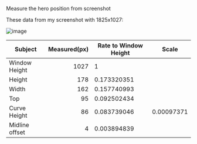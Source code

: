 Measure the hero position from screenshot

These data from my screenshot with 1825x1027:

![image](https://cloud.githubusercontent.com/assets/11247099/24271072/c1ec43c2-1052-11e7-96dc-845b3d4dc9a3.png)

| Subject | Measured(px) | Rate to Window Height | Scale |
| ------- | -----------: | --------------------- | ----- |
| Window Height   | 1027 | 1
| Height          | 178  | 0.173320351
| Width           | 162  | 0.157740993
| Top             | 95   | 0.092502434
| Curve Height    | 86   | 0.083739046 | 0.00097371
| Midline offset  | 4    | 0.003894839
